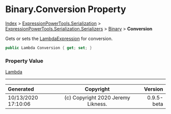 ﻿# Binary.Conversion Property

[Index](../index.md) > [ExpressionPowerTools.Serialization](ExpressionPowerTools.Serialization.a.md) > [ExpressionPowerTools.Serialization.Serializers](ExpressionPowerTools.Serialization.Serializers.n.md) > [Binary](ExpressionPowerTools.Serialization.Serializers.Binary.cs.md) > **Conversion**

Gets or sets the [LambdaExpression](https://docs.microsoft.com/dotnet/api/system.linq.expressions.lambdaexpression) for conversion.

```csharp
public Lambda Conversion { get; set; }
```

### Property Value

 [Lambda](ExpressionPowerTools.Serialization.Serializers.Lambda.cs.md) 


---

| Generated | Copyright | Version |
| :-- | :-: | --: |
| 10/13/2020 17:10:06 | (c) Copyright 2020 Jeremy Likness. | 0.9.5-beta |
